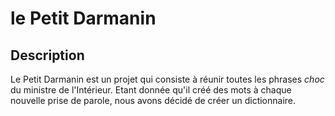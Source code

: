 # le Petit Darmanin

## Description

Le Petit Darmanin est un projet qui consiste à réunir toutes les phrases *choc* du ministre de l'Intérieur.
Etant donnée qu'il créé des mots à chaque nouvelle prise de parole, nous avons décidé de créer un dictionnaire.
